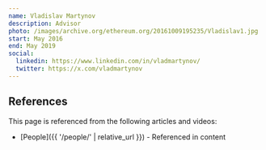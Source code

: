 ```yaml
---
name: Vladislav Martynov
description: Advisor
photo: /images/archive.org/ethereum.org/20161009195235/Vladislav1.jpg
start: May 2016
end: May 2019
social:
  linkedin: https://www.linkedin.com/in/vladmartynov/
  twitter: https://x.com/vladmartynov
---
```


## References

This page is referenced from the following articles and videos:

- [People]({{ '/people/' | relative_url }}) - Referenced in content
